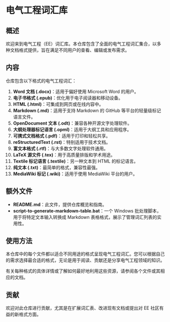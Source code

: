 # 电气工程词汇库

## 概述

欢迎来到电气工程（EE）词汇库。本仓库包含了全面的电气工程词汇集合，以多种文档格式提供，旨在满足不同用户的查看、编辑或发布需求。

## 内容

仓库包含以下格式的电气工程词汇：

1. **Word 文档 (.docx)**：适用于偏好使用 Microsoft Word 的用户。
2. **电子书格式 (.epub)**：优化用于电子阅读器和移动设备。
3. **HTML (.html)**：可集成到网页或在线内容中。
4. **Markdown (.md)**：适用于支持 Markdown 的 GitHub 等平台的轻量级标记语言文件。
5. **OpenDocument 文本 (.odt)**：兼容各种开源文字处理软件。
6. **大纲处理器标记语言 (.opml)**：适用于大纲工具和应用程序。
7. **可携式文档格式 (.pdf)**：适用于打印和轻松共享。
8. **reStructuredText (.rst)**：特别适用于技术文档。
9. **富文本格式 (.rtf)**：与大多数文字处理软件通用。
10. **LaTeX 源文件 (.tex)**：用于高质量排版和学术用途。
11. **Textile 标记语言 (.textile)**：另一种文本到 HTML 的标记语言。
12. **纯文本 (.txt)**：最简单的格式，兼容性最强。
13. **MediaWiki 标记 (.wiki)**：适用于使用 MediaWiki 平台的用户。

## 额外文件

- **README.md**：此文件，提供仓库概览和指南。
- **script-to-generate-markdown-table.bat**：一个 Windows 批处理脚本，用于将特定文本输入转换成 Markdown 表格格式，展示了管理词汇列表的实用性。

## 使用方法

本仓库中的每个文件都以适合不同用途的格式呈现电气工程词汇。您可以根据自己的需求选择最合适的格式，无论是用于阅读、贡献还是分享电气工程领域的知识。

有关每种格式的具体详情或了解如何最好地利用这些资源，请参阅各个文件或其相应的文档。

## 贡献

欢迎对此仓库进行贡献，尤其是在扩展词汇表、改进现有文档或提出对 EE 社区有益的新格式方面。
